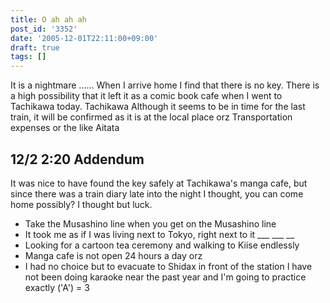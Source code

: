 ```yaml
---
title: O ah ah ah
post_id: '3352'
date: '2005-12-01T22:11:00+09:00'
draft: true
tags: []
---
```


It is a nightmare ...... When I arrive home I find that there is no key. There is a high possibility that it left it as a comic book cafe when I went to Tachikawa today. Tachikawa Although it seems to be in time for the last train, it will be confirmed as it is at the local place orz Transportation expenses or the like Aitata

## 12/2 2:20 Addendum

It was nice to have found the key safely at Tachikawa's manga cafe, but since there was a train diary late into the night I thought, you can come home possibly? I thought but luck.

*   Take the Musashino line when you get on the Musashino line
*   It took me as if I was living next to Tokyo, right next to it ___ ___ __
*   Looking for a cartoon tea ceremony and walking to Kiise endlessly
*   Manga cafe is not open 24 hours a day orz
*   I had no choice but to evacuate to Shidax in front of the station I have not been doing karaoke near the past year and I'm going to practice exactly ('A') = 3
